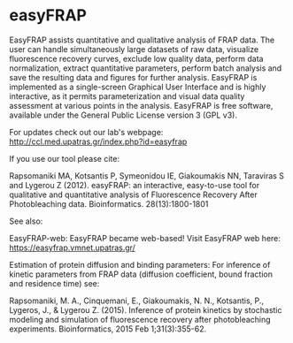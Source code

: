# easyFRAP

EasyFRAP assists quantitative and qualitative analysis of FRAP data. The user can handle simultaneously large datasets of raw data, visualize fluorescence recovery curves, exclude low quality data, perform data normalization, extract quantitative parameters, perform batch analysis and save the resulting data and figures for further analysis.
EasyFRAP is implemented as a single-screen Graphical User Interface and is highly interactive, as it permits parameterization and visual data quality assessment at various points in the analysis. EasyFRAP is free software, available under the General Public License version 3 (GPL v3).

For updates check out our lab's webpage: http://ccl.med.upatras.gr/index.php?id=easyfrap

If you use our tool please cite: 

Rapsomaniki MA, Kotsantis P, Symeonidou IE, Giakoumakis NN, Taraviras S and Lygerou Z (2012). easyFRAP: an interactive, easy-to-use tool for qualitative and quantitative analysis of Fluorescence Recovery After Photobleaching data. Bioinformatics. 28(13):1800-1801

See also: 

EasyFRAP-web: EasyFRAP became web-based! Visit EasyFRAP web here: https://easyfrap.vmnet.upatras.gr/

Estimation of protein diffusion and binding parameters: For inference of kinetic parameters from FRAP data (diffusion coefficient, bound fraction and residence time) see:

Rapsomaniki, M. A., Cinquemani, E., Giakoumakis, N. N., Kotsantis, P., Lygeros, J., & Lygerou Z. (2015). Inference of protein kinetics by stochastic modeling and simulation of fluorescence recovery after photobleaching experiments. Bioinformatics, 2015 Feb 1;31(3):355-62.

